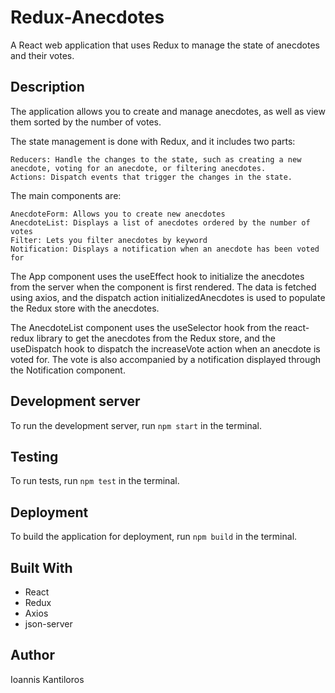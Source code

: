 # Redux-Anecdotes
A React web application that uses Redux to manage the state of anecdotes and their votes.

## Description

The application allows you to create and manage anecdotes, as well as view them sorted by the number of votes.

The state management is done with Redux, and it includes two parts:

    Reducers: Handle the changes to the state, such as creating a new anecdote, voting for an anecdote, or filtering anecdotes.
    Actions: Dispatch events that trigger the changes in the state.

The main components are:

    AnecdoteForm: Allows you to create new anecdotes
    AnecdoteList: Displays a list of anecdotes ordered by the number of votes
    Filter: Lets you filter anecdotes by keyword
    Notification: Displays a notification when an anecdote has been voted for

The App component uses the useEffect hook to initialize the anecdotes from the server when the component is first rendered. The data is fetched using axios, and the dispatch action initializedAnecdotes is used to populate the Redux store with the anecdotes.

The AnecdoteList component uses the useSelector hook from the react-redux library to get the anecdotes from the Redux store, and the useDispatch hook to dispatch the increaseVote action when an anecdote is voted for. The vote is also accompanied by a notification displayed through the Notification component.


## Development server
To run the development server, run `npm start` in the terminal.

## Testing
To run tests, run `npm test` in the terminal.

## Deployment
To build the application for deployment, run `npm build` in the terminal.

## Built With
- React
- Redux
- Axios
- json-server

## Author
Ioannis Kantiloros

